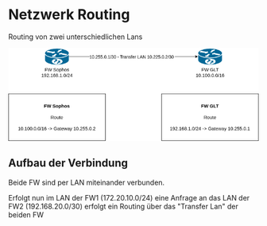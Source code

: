 # Netzwerk Routing

Routing von zwei unterschiedlichen Lans

![Netzwerk Routing](GIMA_FW_Transfernetz.drawio.png)

## Aufbau der Verbindung
Beide FW sind per LAN miteinander verbunden.

Erfolgt nun im LAN der FW1 (172.20.10.0/24) eine Anfrage an das LAN der FW2 (192.168.20.0/30) erfolgt ein Routing
über das "Transfer Lan" der beiden FW



